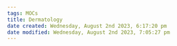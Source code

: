 ```yaml
---
tags: MOCs
title: Dermatology
date created: Wednesday, August 2nd 2023, 6:17:20 pm
date modified: Wednesday, August 2nd 2023, 7:05:27 pm
---
```

```folder-index-content
```